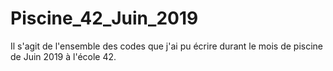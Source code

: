 # Piscine_42_Juin_2019

Il s'agit de l'ensemble des codes que j'ai pu écrire durant le mois de piscine de Juin 2019 à l'école 42.
